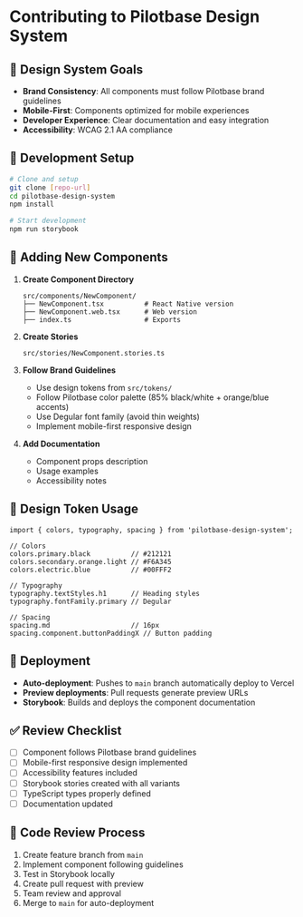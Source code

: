 # Contributing to Pilotbase Design System

## 🎯 Design System Goals

- **Brand Consistency**: All components must follow Pilotbase brand guidelines
- **Mobile-First**: Components optimized for mobile experiences
- **Developer Experience**: Clear documentation and easy integration
- **Accessibility**: WCAG 2.1 AA compliance

## 🔧 Development Setup

```bash
# Clone and setup
git clone [repo-url]
cd pilotbase-design-system
npm install

# Start development
npm run storybook
```

## 📝 Adding New Components

1. **Create Component Directory**
   ```
   src/components/NewComponent/
   ├── NewComponent.tsx          # React Native version
   ├── NewComponent.web.tsx      # Web version  
   ├── index.ts                  # Exports
   ```

2. **Create Stories**
   ```
   src/stories/NewComponent.stories.ts
   ```

3. **Follow Brand Guidelines**
   - Use design tokens from `src/tokens/`
   - Follow Pilotbase color palette (85% black/white + orange/blue accents)
   - Use Degular font family (avoid thin weights)
   - Implement mobile-first responsive design

4. **Add Documentation**
   - Component props description
   - Usage examples
   - Accessibility notes

## 🎨 Design Token Usage

```tsx
import { colors, typography, spacing } from 'pilotbase-design-system';

// Colors
colors.primary.black          // #212121
colors.secondary.orange.light // #F6A345
colors.electric.blue          // #00FFF2

// Typography
typography.textStyles.h1      // Heading styles
typography.fontFamily.primary // Degular

// Spacing
spacing.md                    // 16px
spacing.component.buttonPaddingX // Button padding
```

## 🚀 Deployment

- **Auto-deployment**: Pushes to `main` branch automatically deploy to Vercel
- **Preview deployments**: Pull requests generate preview URLs
- **Storybook**: Builds and deploys the component documentation

## ✅ Review Checklist

- [ ] Component follows Pilotbase brand guidelines
- [ ] Mobile-first responsive design implemented
- [ ] Accessibility features included
- [ ] Storybook stories created with all variants
- [ ] TypeScript types properly defined
- [ ] Documentation updated

## 🤝 Code Review Process

1. Create feature branch from `main`
2. Implement component following guidelines
3. Test in Storybook locally
4. Create pull request with preview
5. Team review and approval
6. Merge to `main` for auto-deployment
